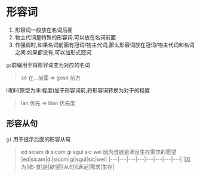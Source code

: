 # 形容词


1. 形容词一般放在名词后面
2. 物主代词是特殊的形容词,可以放在名词前面
3. 作强调时,如果名词前面有冠词/物主代词,那么形容词放在冠词/物主代词和名词之间.如果都没有,可以加形式冠词


`go`前缀用于将形容词变为对应的名词

> se 在...前面 => gose 前方

li和lil(原型为lili:程度)加于形容词前,将形容词转换为对于的程度

> lan 优先 => lilan 优先度

## 形容从句

`gi` 用于提示后面的形容从句

> ed sicam di sicom gi sgul sic wei 因为食欲是满足生存需求的愿望  
>|ed|sicam|di|sicom|gi|sgul|sic|wei|
>|---|---|---|---|---|---|---|---|
>|因为|欲-食|是|欲望|(从句)|满足|需求|生存|